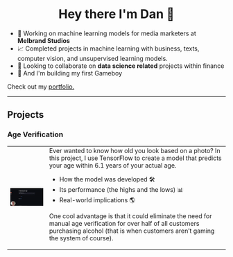 <h1 align="center">Hey there I'm Dan 👋</h1>

<!--
**danp0kes/danp0kes** is a ✨ _special_ ✨ repository because its `README.md` (this file) appears on your GitHub profile.

Here are some ideas to get you started:
-->

- 🔭 Working on machine learning models for media marketers at **Melbrand Studios** <!--- 🌱 Currently learning **** -->
- 📈 Completed projects in machine learning with business, texts, computer vision, and unsupervised learning models.
- 👯 Looking to collaborate on **data science related** projects within finance
- 🤞 And I'm building my first Gameboy

Check out my [portfolio.](https://github.com/danp0kes/triple-ten-projects)

---

<h2 align='left'> Projects </h2>

<h3 align='left'> Age Verification </h3>

<table>
  <tr>
    <td>
      <a href="https://www.loom.com/share/0479696709ec4e639a444299bf855180" target="_blank">
        <img src="gifs/predict-age.gif" alt="Predict Age Gif" width="300">
      </a>
    </td>
    <td>Ever wanted to know how old you look based on a photo? In this project, I use TensorFlow to create a model that predicts your age within 6.1 years of your actual age. 
    
- How the model was developed 🛠️
- Its performance (the highs and the lows) 📊
- Real-world implications 🌎

One cool advantage is that it could eliminate the need for manual age verification for over half of all customers purchasing alcohol (that is when customers aren’t gaming the system of course).

</td>
  </tr>
</table>

